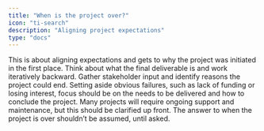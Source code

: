 ```yaml
---
title: "When is the project over?"
icon: "ti-search"
description: "Aligning project expectations"
type: "docs"
---
```


This is about aligning expectations and gets to why the project was initiated in the first place. Think about what the final deliverable is and work iteratively backward. Gather stakeholder input and identify reasons the project could end. Setting aside obvious failures, such as lack of funding or losing interest, focus should be on the needs to be delivered and how to conclude the project. Many projects will require ongoing support and maintenance, but this should be clarified up front. The answer to when the project is over shouldn’t be assumed, until asked.